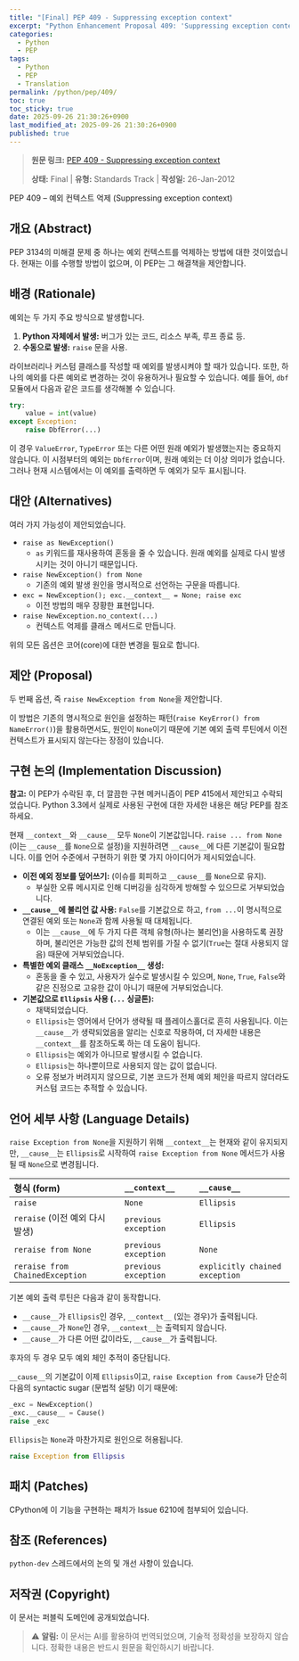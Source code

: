 ```yaml
---
title: "[Final] PEP 409 - Suppressing exception context"
excerpt: "Python Enhancement Proposal 409: 'Suppressing exception context'에 대한 한국어 번역입니다."
categories:
  - Python
  - PEP
tags:
  - Python
  - PEP
  - Translation
permalink: /python/pep/409/
toc: true
toc_sticky: true
date: 2025-09-26 21:30:26+0900
last_modified_at: 2025-09-26 21:30:26+0900
published: true
---
```

> **원문 링크:** [PEP 409 - Suppressing exception context](https://peps.python.org/pep-0409/)
>
> **상태:** Final | **유형:** Standards Track | **작성일:** 26-Jan-2012

PEP 409 – 예외 컨텍스트 억제 (Suppressing exception context)

## 개요 (Abstract)
PEP 3134의 미해결 문제 중 하나는 예외 컨텍스트를 억제하는 방법에 대한 것이었습니다. 현재는 이를 수행할 방법이 없으며, 이 PEP는 그 해결책을 제안합니다.

## 배경 (Rationale)
예외는 두 가지 주요 방식으로 발생합니다.
1.  **Python 자체에서 발생:** 버그가 있는 코드, 리소스 부족, 루프 종료 등.
2.  **수동으로 발생:** `raise` 문을 사용.

라이브러리나 커스텀 클래스를 작성할 때 예외를 발생시켜야 할 때가 있습니다. 또한, 하나의 예외를 다른 예외로 변경하는 것이 유용하거나 필요할 수 있습니다. 예를 들어, `dbf` 모듈에서 다음과 같은 코드를 생각해볼 수 있습니다.

```python
try:
    value = int(value)
except Exception:
    raise DbfError(...)
```

이 경우 `ValueError`, `TypeError` 또는 다른 어떤 원래 예외가 발생했는지는 중요하지 않습니다. 이 시점부터의 예외는 `DbfError`이며, 원래 예외는 더 이상 의미가 없습니다. 그러나 현재 시스템에서는 이 예외를 출력하면 두 예외가 모두 표시됩니다.

## 대안 (Alternatives)
여러 가지 가능성이 제안되었습니다.

*   `raise as NewException()`
    *   `as` 키워드를 재사용하여 혼동을 줄 수 있습니다. 원래 예외를 실제로 다시 발생시키는 것이 아니기 때문입니다.
*   `raise NewException() from None`
    *   기존의 예외 발생 원인을 명시적으로 선언하는 구문을 따릅니다.
*   `exc = NewException(); exc.__context__ = None; raise exc`
    *   이전 방법의 매우 장황한 표현입니다.
*   `raise NewException.no_context(...)`
    *   컨텍스트 억제를 클래스 메서드로 만듭니다.

위의 모든 옵션은 코어(core)에 대한 변경을 필요로 합니다.

## 제안 (Proposal)
두 번째 옵션, 즉 `raise NewException from None`을 제안합니다.

이 방법은 기존의 명시적으로 원인을 설정하는 패턴(`raise KeyError() from NameError()`)을 활용하면서도, 원인이 `None`이기 때문에 기본 예외 출력 루틴에서 이전 컨텍스트가 표시되지 않는다는 장점이 있습니다.

## 구현 논의 (Implementation Discussion)
**참고:** 이 PEP가 수락된 후, 더 깔끔한 구현 메커니즘이 PEP 415에서 제안되고 수락되었습니다. Python 3.3에서 실제로 사용된 구현에 대한 자세한 내용은 해당 PEP를 참조하세요.

현재 `__context__`와 `__cause__` 모두 `None`이 기본값입니다. `raise ... from None` (이는 `__cause__`를 `None`으로 설정)을 지원하려면 `__cause__`에 다른 기본값이 필요합니다. 이를 언어 수준에서 구현하기 위한 몇 가지 아이디어가 제시되었습니다.

*   **이전 예외 정보를 덮어쓰기:** (이슈를 회피하고 `__cause__`를 `None`으로 유지).
    *   부실한 오류 메시지로 인해 디버깅을 심각하게 방해할 수 있으므로 거부되었습니다.
*   **`__cause__`에 불리언 값 사용:** `False`를 기본값으로 하고, `from ...`이 명시적으로 연결된 예외 또는 `None`과 함께 사용될 때 대체됩니다.
    *   이는 `__cause__`에 두 가지 다른 객체 유형(하나는 불리언)을 사용하도록 권장하며, 불리언은 가능한 값의 전체 범위를 가질 수 없기(`True`는 절대 사용되지 않음) 때문에 거부되었습니다.
*   **특별한 예외 클래스 `__NoException__` 생성:**
    *   혼동을 줄 수 있고, 사용자가 실수로 발생시킬 수 있으며, `None`, `True`, `False`와 같은 진정으로 고유한 값이 아니기 때문에 거부되었습니다.
*   **기본값으로 `Ellipsis` 사용 (`...` 싱글톤):**
    *   채택되었습니다.
    *   `Ellipsis`는 영어에서 단어가 생략될 때 플레이스홀더로 흔히 사용됩니다. 이는 `__cause__`가 생략되었음을 알리는 신호로 작용하여, 더 자세한 내용은 `__context__`를 참조하도록 하는 데 도움이 됩니다.
    *   `Ellipsis`는 예외가 아니므로 발생시킬 수 없습니다.
    *   `Ellipsis`는 하나뿐이므로 사용되지 않는 값이 없습니다.
    *   오류 정보가 버려지지 않으므로, 기본 코드가 전체 예외 체인을 따르지 않더라도 커스텀 코드는 추적할 수 있습니다.

## 언어 세부 사항 (Language Details)
`raise Exception from None`을 지원하기 위해 `__context__`는 현재와 같이 유지되지만, `__cause__`는 `Ellipsis`로 시작하여 `raise Exception from None` 메서드가 사용될 때 `None`으로 변경됩니다.

| 형식 (form)                   | `__context__`        | `__cause__`                       |
| :---------------------------- | :------------------- | :-------------------------------- |
| `raise`                       | `None`               | `Ellipsis`                        |
| `reraise` (이전 예외 다시 발생) | `previous exception` | `Ellipsis`                        |
| `reraise from None`           | `previous exception` | `None`                            |
| `reraise from ChainedException` | `previous exception` | `explicitly chained exception`    |

기본 예외 출력 루틴은 다음과 같이 동작합니다.

*   `__cause__`가 `Ellipsis`인 경우, `__context__` (있는 경우)가 출력됩니다.
*   `__cause__`가 `None`인 경우, `__context__`는 출력되지 않습니다.
*   `__cause__`가 다른 어떤 값이라도, `__cause__`가 출력됩니다.

후자의 두 경우 모두 예외 체인 추적이 중단됩니다.

`__cause__`의 기본값이 이제 `Ellipsis`이고, `raise Exception from Cause`가 단순히 다음의 syntactic sugar (문법적 설탕) 이기 때문에:

```python
_exc = NewException()
_exc.__cause__ = Cause()
raise _exc
```

`Ellipsis`는 `None`과 마찬가지로 원인으로 허용됩니다.

```python
raise Exception from Ellipsis
```

## 패치 (Patches)
CPython에 이 기능을 구현하는 패치가 Issue 6210에 첨부되어 있습니다.

## 참조 (References)
`python-dev` 스레드에서의 논의 및 개선 사항이 있습니다.

## 저작권 (Copyright)
이 문서는 퍼블릭 도메인에 공개되었습니다.

> ⚠️ **알림:** 이 문서는 AI를 활용하여 번역되었으며, 기술적 정확성을 보장하지 않습니다. 정확한 내용은 반드시 원문을 확인하시기 바랍니다.